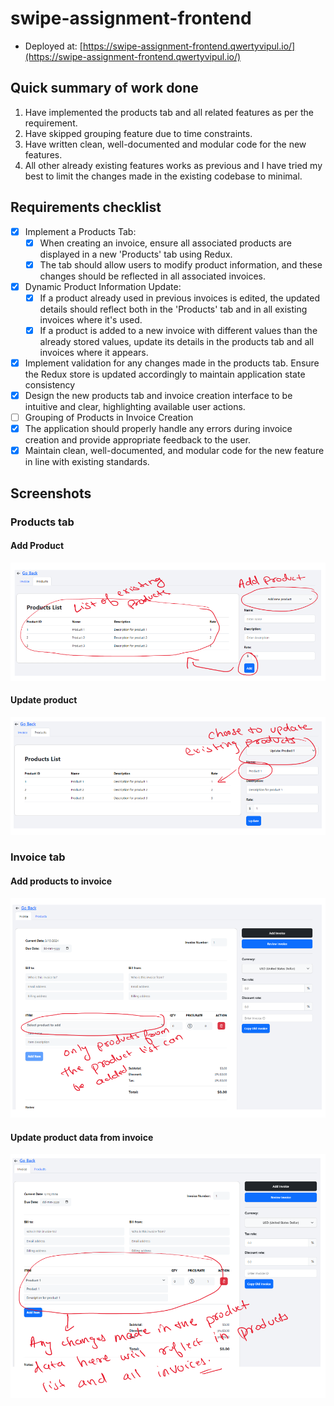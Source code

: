 # swipe-assignment-frontend

- Deployed at:
  [https://swipe-assignment-frontend.qwertyvipul.io/](https://swipe-assignment-frontend.qwertyvipul.io/)

## Quick summary of work done

1. Have implemented the products tab and all related features as per the
   requirement.
2. Have skipped grouping feature due to time constraints.
3. Have written clean, well-documented and modular code for the new features.
4. All other already existing features works as previous and I have tried my
   best to limit the changes made in the existing codebase to minimal.

## Requirements checklist

- [x] Implement a Products Tab:
  - [x] When creating an invoice, ensure all associated products are displayed
        in a new 'Products' tab using Redux.
  - [x] The tab should allow users to modify product information, and these
        changes should be reflected in all associated invoices.
- [x] Dynamic Product Information Update:
  - [x] If a product already used in previous invoices is edited, the updated
        details should reflect both in the 'Products' tab and in all existing
        invoices where it's used.
  - [x] If a product is added to a new invoice with different values than the
        already stored values, update its details in the products tab and all
        invoices where it appears.
- [x] Implement validation for any changes made in the products tab. Ensure the
      Redux store is updated accordingly to maintain application state
      consistency
- [x] Design the new products tab and invoice creation interface to be intuitive
      and clear, highlighting available user actions.
- [ ] Grouping of Products in Invoice Creation
- [x] The application should properly handle any errors during invoice creation
      and provide appropriate feedback to the user.
- [x] Maintain clean, well-documented, and modular code for the new feature in
      line with existing standards.

## Screenshots

### Products tab

#### Add Product

![Add product](./images/add-product.png)

#### Update product

![Update product](./images/update-product.png)

### Invoice tab

#### Add products to invoice

![Add products to invoice](./images/invoice-add-product.png)

#### Update product data from invoice

![Update product data from invoice](./images/invoice-update-product.png)
